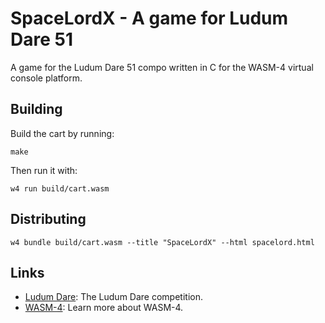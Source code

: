 # SpaceLordX - A game for Ludum Dare 51

A game for the Ludum Dare 51 compo written in C for the WASM-4 virtual console platform.

## Building

Build the cart by running:

```shell
make
```

Then run it with:

```shell
w4 run build/cart.wasm
```

## Distributing

```shell
w4 bundle build/cart.wasm --title "SpaceLordX" --html spacelord.html
```

## Links

- [Ludum Dare](https://ldjam.com/): The Ludum Dare competition.
- [WASM-4](https://wasm4.org/): Learn more about WASM-4.
